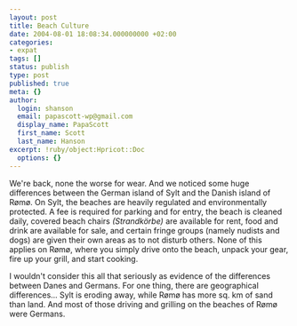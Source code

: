 ```yaml
---
layout: post
title: Beach Culture
date: 2004-08-01 18:08:34.000000000 +02:00
categories:
- expat
tags: []
status: publish
type: post
published: true
meta: {}
author:
  login: shanson
  email: papascott-wp@gmail.com
  display_name: PapaScott
  first_name: Scott
  last_name: Hanson
excerpt: !ruby/object:Hpricot::Doc
  options: {}
---
```

<p>We're back, none the worse for wear. And we noticed some huge differences between the German island of Sylt and the Danish island of Rømø. On Sylt, the beaches are heavily regulated and environmentally protected. A fee is required for parking and for entry, the beach is cleaned daily, covered beach chairs <em>(Strandkörbe)</em> are available for rent, food and drink are available for sale, and certain fringe groups (namely nudists and dogs) are given their own areas as to not disturb others. None of this applies on Rømø, where you simply drive onto the beach, unpack your gear, fire up your grill, and start cooking.</p>
<p>I wouldn't consider this all that seriously as evidence of the differences between Danes and Germans. For one thing, there are geographical differences... Sylt is eroding away, while Rømø has more sq. km of sand than land. And most of those driving and grilling on the beaches of Rømø were Germans.</p>

